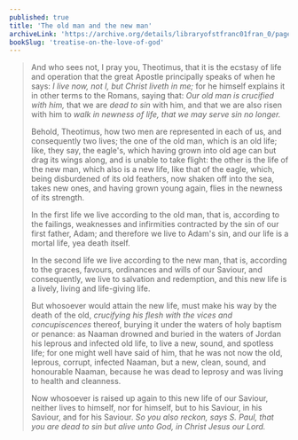 ```yaml
---
published: true
title: 'The old man and the new man'
archiveLink: 'https://archive.org/details/libraryofstfranc01fran_0/page/302?view=theater'
bookSlug: 'treatise-on-the-love-of-god'
---
```


> And who sees not, I pray you, Theotimus, that it is the ecstasy of life and operation that the great Apostle principally speaks of when he says: *I live now, not I, but Christ liveth in me;* for he himself explains it in other terms to the Romans, saying that: *Our old man is crucified with him,* that we are *dead to sin* with him, and that we are also risen with him to *walk in newness of life, that we may serve sin no longer.*
>
> Behold, Theotimus, how two men are represented in each of us, and consequently two lives; the one of the old man, which is an old life; like, they say, the eagle's, which having grown into old age can but drag its wings along, and is unable to take flight: the other is the life of the new man, which also is a new life, like that of the eagle, which, being disburdened of its old feathers, now shaken off into the sea, takes new ones, and having grown young again, flies in the newness of its strength.
>
> In the first life we live according to the old man, that is, according to the failings, weaknesses and infirmities contracted by the sin of our first father, Adam; and therefore we live to Adam's sin, and our life is a mortal life, yea death itself.
>
> In the second life we live according to the new man, that is, according to the graces, favours, ordinances and wills of our Saviour, and consequently, we live to salvation and redemption, and this new life is a lively, living and life-giving life.
>
> But whosoever would attain the new life, must make his way by the death of the old, *crucifying his flesh with the vices and concupiscences* thereof, burying it under the waters of holy baptism or penance: as Naaman drowned and buried in the waters of Jordan his leprous and infected old life, to live a new, sound, and spotless life; for one might well have said of him, that he was not now the old, leprous, corrupt, infected Naaman, but a new, clean, sound, and honourable Naaman, because he was dead to leprosy and was living to health and cleanness.
>
> Now whosoever is raised up again to this new life of our Saviour, neither lives to himself, nor for himself, but to his Saviour, in his Saviour, and for his Saviour. *So you also reckon, says S. Paul, that you are dead to sin but alive unto God, in Christ Jesus our Lord.*
